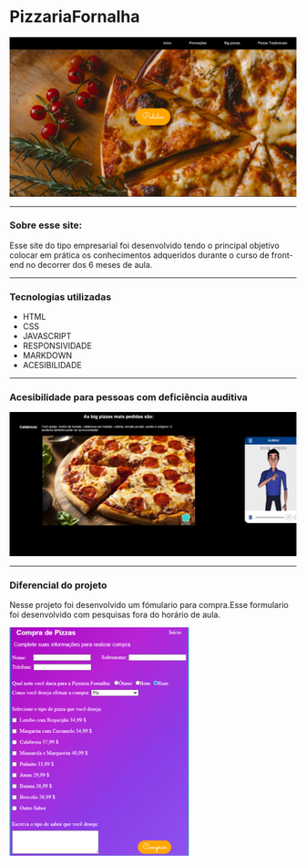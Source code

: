 # PizzariaFornalha

![](./imgReadme/TelaInicial.png)

---

### Sobre esse site:

Esse site do tipo empresarial foi desenvolvido tendo o principal objetivo colocar em prática os conhecimentos adqueridos durante o curso de front-end no decorrer dos 6 meses de aula.

---
### Tecnologias utilizadas

- HTML
- CSS
- JAVASCRIPT
- RESPONSIVIDADE
- MARKDOWN
- ACESIBILIDADE

---
### Acesibilidade para pessoas com  deficiência auditiva

![](./imgReadme/Libra.png)

---

### Diferencial do projeto

Nesse projeto foi desenvolvido um fómulario para compra.Esse formulario foi desenvolvido com pesquisas fora do horário de aula.

![](./imgReadme/Formulario.png)






